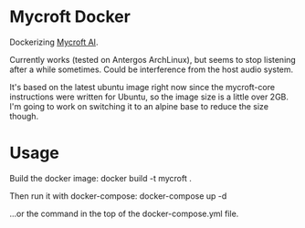 # Mycroft Docker
Dockerizing [Mycroft AI](https://github.com/MycroftAI/mycroft-core).

Currently works (tested on Antergos ArchLinux), but seems to stop listening after a while sometimes. Could be interference from the 
host audio system.

It's based on the latest ubuntu image right now since the mycroft-core instructions were written for Ubuntu, so the image size is a 
little over 2GB. I'm going to work on switching it to an alpine base to reduce the size though.


# Usage
Build the docker image:
    docker build -t mycroft .

Then run it with docker-compose:
    docker-compose up -d

...or the command in the top of the docker-compose.yml file.

